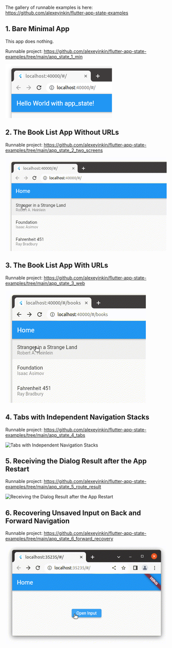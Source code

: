 The gallery of runnable examples is here: https://github.com/alexeyinkin/flutter-app-state-examples

## 1. Bare Minimal App

This app does nothing.

Runnable project: https://github.com/alexeyinkin/flutter-app-state-examples/tree/main/app_state_1_min

![Bare Minimal App](../img/minimal.png)



## 2. The Book List App Without URLs

Runnable project: https://github.com/alexeyinkin/flutter-app-state-examples/tree/main/app_state_2_two_screens

![Book List No URLs](../img/book-list-no-urls.gif)



## 3. The Book List App With URLs

Runnable project: https://github.com/alexeyinkin/flutter-app-state-examples/tree/main/app_state_3_web

![Book List With URLs](../img/book-list-urls.gif)



## 4. Tabs with Independent Navigation Stacks

Runnable project: https://github.com/alexeyinkin/flutter-app-state-examples/tree/main/app_state_4_tabs

![Tabs with Independent Navigation Stacks](../img/multiple-stacks.gif)



## 5. Receiving the Dialog Result after the App Restart

Runnable project: https://github.com/alexeyinkin/flutter-app-state-examples/tree/main/app_state_5_route_result

![Receiving the Dialog Result after the App Restart](../img/result-surviving-restart.gif)



## 6. Recovering Unsaved Input on Back and Forward Navigation

Runnable project: https://github.com/alexeyinkin/flutter-app-state-examples/tree/main/app_state_6_forward_recovery

![Recovering Unsaved Input on Back and Forward Navigation](../img/recovering-unsaved-input.gif)
